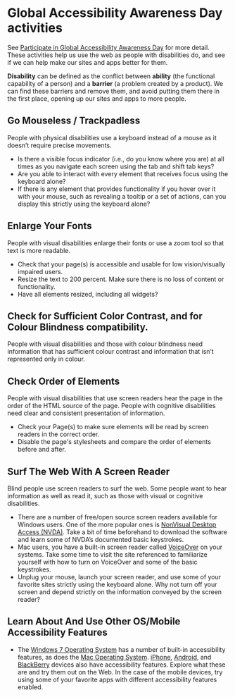 # Global Accessibility Awareness Day activities

See [Participate in Global Accessibility Awareness Day](http://www.globalaccessibilityawarenessday.org/participate.html) for more detail. These activities help us use the web as people with disabilities do, and see if we can help make our sites and apps better for them.

**Disability** can be defined as the conflict between **ability** (the functional capability of a person) and a **barrier** (a problem created by a product). We can find these barriers and remove them, and avoid putting them there in the first place, opening up our sites and apps to more people.

## Go Mouseless / Trackpadless

People with physical disabilities use a keyboard instead of a mouse as it doesn’t require precise movements.

* Is there a visible focus indicator (i.e., do you know where you are) at all times as you navigate each screen using the tab and shift tab keys?
* Are you able to interact with every element that receives focus using the keyboard alone?
* If there is any element that provides functionality if you hover over it with your mouse, such as revealing a tooltip or a set of actions, can you display this strictly using the keyboard alone?

## Enlarge Your Fonts

People with visual disabilities enlarge their fonts or use a zoom tool so that text is more readable.

* Check that your page(s) is accessible and usable for low vision/visually impaired users.
* Resize the text to 200 percent. Make sure there is no loss of content or functionality.
* Have all elements resized, including all widgets?

## Check for Sufficient Color Contrast, and for Colour Blindness compatibility.

People with visual disabilities and those with colour blindness need information that has sufficient colour contrast and information that isn’t represented only in colour.

## Check Order of Elements

People with visual disabilities that use screen readers hear the page in the order of the HTML source of the page. People with cognitive disabilities need clear and consistent presentation of information.

* Check your Page(s) to make sure elements will be read by screen readers in the correct order.
* Disable the page's stylesheets and compare the order of elements before and after.

## Surf The Web With A Screen Reader

Blind people use screen readers to surf the web. Some people want to hear information as well as read it, such as those with visual or cognitive disabilities.

* There are a number of free/open source screen readers available for Windows users. One of the more popular ones is [NonVisual Desktop Access (NVDA)](http://www.nvda-project.org/). Take a bit of time beforehand to download the software and learn some of NVDA’s documented basic keystrokes.
* Mac users, you have a built-in screen reader called [VoiceOver](http://www.apple.com/accessibility/voiceover/) on your systems. Take some time to visit the site referenced to familiarize yourself with how to turn on VoiceOver and some of the basic keystrokes.
* Unplug your mouse, launch your screen reader, and use some of your favorite sites strictly using the keyboard alone. Why not turn off your screen and depend strictly on the information conveyed by the screen reader?

## Learn About And Use Other OS/Mobile Accessibility Features

* The [Windows 7 Operating System](http://windows.microsoft.com/en-CA/windows7/products/features/accessibility) has a number of built-in accessibility features, as does the [Mac Operating System](http://www.apple.com/accessibility/macosx/vision.html). [iPhone](http://support.apple.com/kb/HT3577), [Android](http://www.google.com/accessibility/products/), and [BlackBerry](http://us.blackberry.com/support/devices/blackberry_accessibility/) devices also have accessibility features. Explore what these are and try them out on the Web. In the case of the mobile devices, try using some of your favorite apps with different accessibility features enabled.
